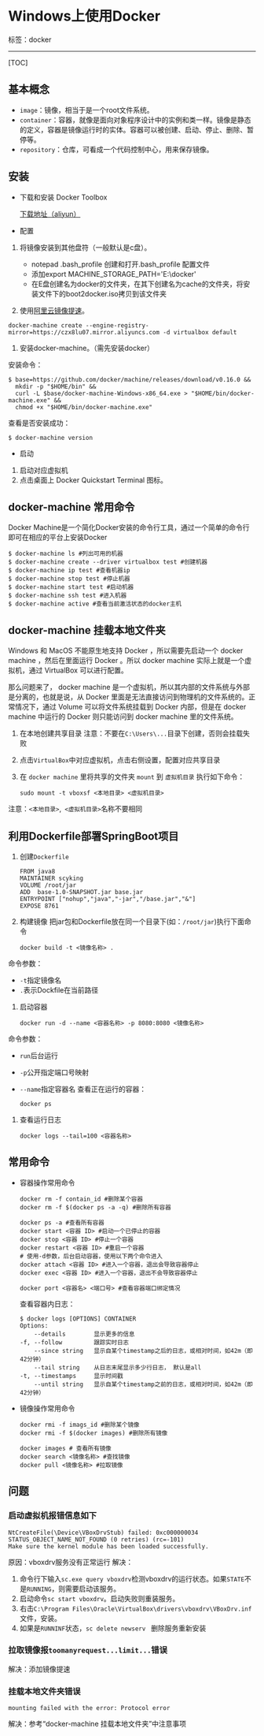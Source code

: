 ﻿# Windows上使用Docker

标签：docker

---

[TOC]

## 基本概念

- `image`：镜像，相当于是一个root文件系统。
- `container`：容器，就像是面向对象程序设计中的实例和类一样。镜像是静态的定义，容器是镜像运行时的实体。容器可以被创建、启动、停止、删除、暂停等。
- `repository`：仓库，可看成一个代码控制中心，用来保存镜像。

## 安装

- 下载和安装 Docker Toolbox

    [下载地址（aliyun）](http://mirrors.aliyun.com/docker-toolbox/windows/docker-toolbox/)
    
- 配置

1. 将镜像安装到其他盘符（一般默认是c盘）。
    - notepad .bash_profile 创建和打开.bash_profile 配置文件
    - 添加export MACHINE_STORAGE_PATH='E:\docker'
    - 在E盘创建名为docker的文件夹，在其下创建名为cache的文件夹，将安装文件下的boot2docker.iso拷贝到该文件夹

1. 使用[阿里云镜像提速](https://cr.console.aliyun.com/cn-hangzhou/instances/mirrors)。
```
docker-machine create --engine-registry-mirror=https://czx8lu07.mirror.aliyuncs.com -d virtualbox default
```
    
1. 安装docker-machine。（需先安装docker）

安装命令：
```
$ base=https://github.com/docker/machine/releases/download/v0.16.0 &&
  mkdir -p "$HOME/bin" &&
  curl -L $base/docker-machine-Windows-x86_64.exe > "$HOME/bin/docker-machine.exe" &&
  chmod +x "$HOME/bin/docker-machine.exe"
```
查看是否安装成功：
```
$ docker-machine version
```

- 启动

1. 启动对应虚拟机
1. 点击桌面上 Docker Quickstart Terminal 图标。


## docker-machine 常用命令

Docker Machine是一个简化Docker安装的命令行工具，通过一个简单的命令行即可在相应的平台上安装Docker

```
$ docker-machine ls #列出可用的机器
$ docker-machine create --driver virtualbox test #创建机器
$ docker-machine ip test #查看机器ip
$ docker-machine stop test #停止机器
$ docker-machine start test #启动机器
$ docker-machine ssh test #进入机器
$ docker-machine active #查看当前激活状态的docker主机
```

## docker-machine 挂载本地文件夹

Windows 和 MacOS 不能原生地支持 Docker ，所以需要先启动一个 docker machine ，然后在里面运行 Docker 。所以 docker machine 实际上就是一个虚拟机，通过 VirtualBox 可以进行配置。

那么问题来了， docker machine 是一个虚拟机，所以其内部的文件系统与外部是分离的，也就是说，从 Docker 里面是无法直接访问到物理机的文件系统的。正常情况下，通过 Volume 可以将文件系统挂载到 Docker 内部，但是在 docker machine 中运行的 Docker 则只能访问到 docker machine 里的文件系统。

1. 在本地创建共享目录
注意：不要在`C:\Users\...`目录下创建，否则会挂载失败
1. 点击`VirtualBox`中对应虚拟机，点击右侧设置，配置对应共享目录
2. 在 `docker machine` 里将共享的文件夹 `mount` 到 `虚拟机目录`
执行如下命令：

    ```
    sudo mount -t vboxsf <本地目录> <虚拟机目录>
    ```
注意：`<本地目录>`,` <虚拟机目录>`名称不要相同

## 利用Dockerfile部署SpringBoot项目
1. 创建`Dockerfile`
    
    ```
    FROM java8
    MAINTAINER scyking
    VOLUME /root/jar
    ADD  base-1.0-SNAPSHOT.jar base.jar
    ENTRYPOINT ["nohup","java","-jar","/base.jar","&"]
    EXPOSE 8761
    ```
1. 构建镜像
把jar包和Dockerfile放在同一个目录下(如：`/root/jar`)执行下面命令
    
    ```
    docker build -t <镜像名称> .
    ```
命令参数：
- `-t`指定镜像名
- `.`表示Dockfile在当前路径

1. 启动容器

    ```
    docker run -d --name <容器名称> -p 8080:8080 <镜像名称>
    ```
命令参数：
- `run`后台运行
- `-p`公开指定端口号映射
- `--name`指定容器名
查看正在运行的容器：

    ```
    docker ps
    ```
    
1. 查看运行日志

    ```
    docker logs --tail=100 <容器名称>
    ```

## 常用命令

- 容器操作常用命令
    
    ```
    docker rm -f contain_id #删除某个容器
    docker rm -f $(docker ps -a -q) #删除所有容器
    
    docker ps -a #查看所有容器
    docker start <容器 ID> #启动一个已停止的容器
    docker stop <容器 ID> #停止一个容器
    docker restart <容器 ID> #重启一个容器
    # 使用-d参数，后台启动容器，使用以下两个命令进入
    docker attach <容器 ID> #进入一个容器，退出会导致容器停止
    docker exec <容器 ID> #进入一个容器，退出不会导致容器停止
    
    docker port <容器名> <端口号> #查看容器端口绑定情况
    ```
    查看容器内日志：
    ```
    $ docker logs [OPTIONS] CONTAINER
    Options:
        --details        显示更多的信息
    -f, --follow         跟踪实时日志
        --since string   显示自某个timestamp之后的日志，或相对时间，如42m（即42分钟）
        --tail string    从日志末尾显示多少行日志， 默认是all
    -t, --timestamps     显示时间戳
        --until string   显示自某个timestamp之前的日志，或相对时间，如42m（即42分钟）
    ```
    
- 镜像操作常用命令

    ```
    docker rmi -f imags_id #删除某个镜像
    docker rmi -f $(docker images) #删除所有镜像
    
    docker images # 查看所有镜像
    docker search <镜像名称> #查找镜像
    docker pull <镜像名称> #拉取镜像
    
    ```

## 问题

### 启动虚拟机报错信息如下

```
NtCreateFile(\Device\VBoxDrvStub) failed: 0xc000000034
STATUS_OBJECT_NAME_NOT_FOUND (0 retries) (rc=-101)
Make sure the kernel module has been loaded successfully.
```
原因：vboxdrv服务没有正常运行
解决：
1. 命令行下输入`sc.exe query vboxdrv`检测vboxdrv的运行状态。如果`STATE`不是`RUNNING`，则需要启动该服务。
2. 启动命令`sc start vboxdrv`。启动失败则重装服务。
3. 右击`C:\Program Files\Oracle\VirtualBox\drivers\vboxdrv\VBoxDrv.inf`文件，安装。
4. 如果是`RUNNINF`状态，`sc delete newserv ` 删除服务重新安装

### 拉取镜像报`toomanyrequest...limit...`错误
解决：添加镜像提速

### 挂载本地文件夹错误
```
mounting failed with the error: Protocol error
```
解决：参考“docker-machine 挂载本地文件夹”中注意事项



     







